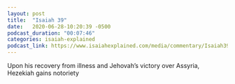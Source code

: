 ```yaml
---
layout: post
title:  "Isaiah 39"
date:   2020-06-28-10:20:39 -0500
podcast_duration: "00:07:46"
categories: isaiah-explained
podcast_link: https://www.isaiahexplained.com/media/commentary/Isaiah39.mp3
---
```

Upon his recovery from illness and Jehovah’s victory over Assyria, Hezekiah gains notoriety
